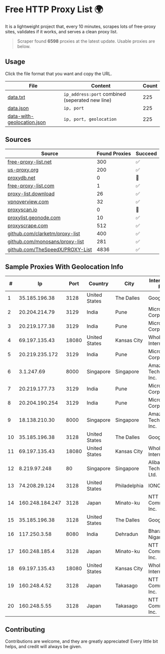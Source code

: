 
# Free HTTP Proxy List 🌍

It is a lightweight project that, every 10 minutes, scrapes lots of free-proxy sites, validates if it works, and serves a clean proxy list.


> Scraper found **6598** proxies at the latest update. Usable proxies are below.

## Usage

Click the file format that you want and copy the URL.


|File|Content|Count|
|----|-------|-----|
|[data.txt](https://raw.githubusercontent.com/themiralay/Proxy-List-World/master/data.txt)|`ip_address:port` combined (seperated new line)|225|
|[data.json](https://raw.githubusercontent.com/themiralay/Proxy-List-World/master/data.json)|`ip, port`|225|
|[data-with-geolocation.json](https://raw.githubusercontent.com/themiralay/Proxy-List-World/master/data-with-geolocation.json)|`ip, port, geolocation`|225|

## Sources

|Source|Found Proxies|Succeed|
|------|-------------|-------|
|[free-proxy-list.net](https://free-proxy-list.net)|300|✅|
|[us-proxy.org](https://www.us-proxy.org)|200|✅|
|[proxydb.net](http://proxydb.net)|0|🚫|
|[free-proxy-list.com](https://free-proxy-list.com/?page=&port=&type%5B%5D=http&type%5B%5D=https&up_time=0&search=Search)|1|✅|
|[proxy-list.download](https://www.proxy-list.download/HTTP)|26|✅|
|[vpnoverview.com](https://vpnoverview.com/privacy/anonymous-browsing/free-proxy-servers)|32|✅|
|[proxyscan.io](https://www.proxyscan.io)|0|🚫|
|[proxylist.geonode.com](https://proxylist.geonode.com/api/proxy-list?limit=300&page=1&sort_by=lastChecked&sort_type=desc&protocols=http,https)|10|✅|
|[proxyscrape.com](https://api.proxyscrape.com/v2/?request=displayproxies&protocol=http&timeout=10000&country=all&ssl=all&anonymity=all)|512|✅|
|[github.com/clarketm/proxy-list](https://raw.githubusercontent.com/clarketm/proxy-list/master/proxy-list-raw.txt)|400|✅|
|[github.com/monosans/proxy-list](https://raw.githubusercontent.com/monosans/proxy-list/main/proxies/http.txt)|281|✅|
|[github.com/TheSpeedX/PROXY-List](https://raw.githubusercontent.com/TheSpeedX/PROXY-List/master/http.txt)|4836|✅|


## Sample Proxies With Geolocation Info

|#|Ip|Port|Country|City|Internet Service Provider|
|-|--|----|-------|----|-------------------------|
|1|35.185.196.38|3128|United States|The Dalles|Google LLC|
|2|20.204.214.79|3129|India|Pune|Microsoft Corporation|
|3|20.219.177.38|3129|India|Pune|Microsoft Corporation|
|4|69.197.135.43|18080|United States|Kansas City|WholeSale Internet|
|5|20.219.235.172|3129|India|Pune|Microsoft Corporation|
|6|3.1.247.69|8000|Singapore|Singapore|Amazon Technologies Inc.|
|7|20.219.177.73|3129|India|Pune|Microsoft Corporation|
|8|20.204.190.254|3129|India|Pune|Microsoft Corporation|
|9|18.138.210.30|8000|Singapore|Singapore|Amazon Technologies Inc.|
|10|35.185.196.38|3128|United States|The Dalles|Google LLC|
|11|69.197.135.43|18080|United States|Kansas City|WholeSale Internet|
|12|8.219.97.248|80|Singapore|Singapore|Alibaba (US) Technology Co., Ltd.|
|13|74.208.29.124|3128|United States|Philadelphia|IONOS SE|
|14|160.248.184.247|3128|Japan|Minato-ku|NTT PC Communications, Inc.|
|15|35.185.196.38|3128|United States|The Dalles|Google LLC|
|16|117.250.3.58|8080|India|Dehradun|Bharat Sanchar Nigam Ltd|
|17|160.248.185.4|3128|Japan|Minato-ku|NTT PC Communications, Inc.|
|18|69.197.135.43|18080|United States|Kansas City|WholeSale Internet|
|19|160.248.4.52|3128|Japan|Takasago|NTT PC Communications, Inc.|
|20|160.248.5.55|3128|Japan|Takasago|NTT PC Communications, Inc.|



## Contributing

Contributions are welcome, and they are greatly appreciated! Every
little bit helps, and credit will always be given.

